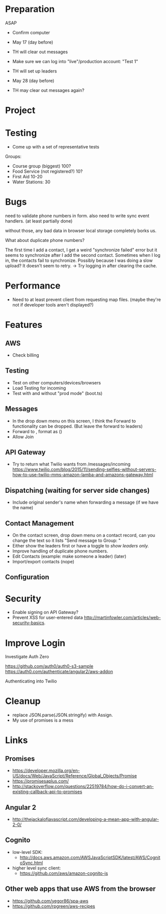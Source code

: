 # Preparation

ASAP
* Confirm computer

* May 17 (day before)
* TH will clear out messages
* Make sure we can log into "live"/production account: "Test 1"
* TH will set up leaders

* May 28 (day before)
* TH may clear out messages again?


# Project

# Testing

* Come up with a set of representative tests

Groups:
- Course group (biggest) 100?
- Food Service (not registered?) 10?
- First Aid 10-20
- Water Stations: 30

# Bugs

need to validate phone numbers in form.
also need to write sync event handlers. (at least partially done)

without those, any bad data in browser local storage completely borks us.

What about duplicate phone numbers?

The first time I add a contact, I get a weird "synchronize failed" error but it seems to synchronize after I add the second contact.
Sometimes when I log in, the contacts fail to synchronize.  Possibly because I was doing a slow upload?  It doesn't seem to retry.
 -> Try logging in after clearing the cache.

# Performance

* Need to at least prevent client from requesting map files. (maybe they're not if developer tools aren't displayed?)

# Features

## AWS
* Check billing

## Testing

* Test on other computers/devices/browsers
* Load Testing for incoming 
* Test with and without "prod mode" (boot.ts)

## Messages

* In the drop down menu on this screen, I think the Forward to <group> functionality can be dropped. (But leave the forward to leaders)
* Forward to <leader>, format as <name> (<group name>)
* Allow Join <group> <name>

## API Gateway
* Try to return what Twilio wants from /messages/incoming
https://www.twilio.com/blog/2015/11/sending-selfies-without-servers-how-to-use-twilio-mms-amazon-lamba-and-amazons-gateway.html

## Dispatching (waiting for server side changes)

* Include original sender's name when forwarding a message (if we have the name)

## Contact Management

* On the contact screen, drop down menu on a contact record, can you change the text so it lists  "Send message to Group: <group name>"
* Either show the leaders first or have a toggle to *show leaders only.*
* Improve handling of duplicate phone numbers.
* Edit Contacts (example: make someone a leader) (later)
* Import/export contacts (nope)

## Configuration

# Security

* Enable signing on API Gateway?
* Prevent XSS for user-entered data
http://martinfowler.com/articles/web-security-basics.

# Improve Login

Investigate Auth Zero

https://github.com/auth0/auth0-s3-sample
https://auth0.com/authenticate/angular2/aws-addon

Authenticating into Twilio

# Cleanup

* replace JSON.parse(JSON.stringify) with Assign.
* My use of promises is a mess

# Links

## Promises
* https://developer.mozilla.org/en-US/docs/Web/JavaScript/Reference/Global_Objects/Promise
* https://promisesaplus.com/
* http://stackoverflow.com/questions/22519784/how-do-i-convert-an-existing-callback-api-to-promises

## Angular 2
* http://thejackalofjavascript.com/developing-a-mean-app-with-angular-2-0/

## Cognito
* low-level SDK:
  * http://docs.aws.amazon.com/AWSJavaScriptSDK/latest/AWS/CognitoSync.html
* higher level sync client:
  * https://github.com/aws/amazon-cognito-js

## Other web apps that use AWS from the browser
* https://github.com/yegor86/spa-aws
* https://github.com/rpgreen/aws-recipes